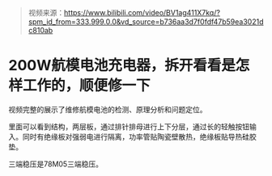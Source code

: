 > 视频来源：https://www.bilibili.com/video/BV1ag411X7kq/?spm_id_from=333.999.0.0&vd_source=b736aa3d7f0fdf47b59ea3021dc810ab

# 200W航模电池充电器，拆开看看是怎样工作的，顺便修一下

视频完整的展示了维修航模电池的检测、原理分析和问题定位。

里面可以看到结构，两层板，通过排针排母进行上下分层，通过长的轻触按钮输入。同时有绝缘板对强弱电进行隔离，功率管贴陶瓷壁散热，绝缘板贴导热硅胶垫。

三端稳压是78M05三端稳压。